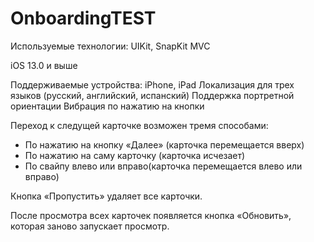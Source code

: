 # OnboardingTEST

Используемые технологии:
UIKit, SnapKit
MVC

iOS 13.0 и выше

Поддерживаемые устройства: iPhone, iPad
Локализация для трех языков (русский, английский, испанский)
Поддержка портретной ориентации
Вибрация по нажатию на кнопки

Переход к следущей карточке возможен тремя способами: 
- По нажатию на кнопку «Далее» (карточка перемещается вверх)
- По нажатию на саму карточку (карточка исчезает)
- По свайпу влево или вправо(карточка перемещается влево или вправо)

Кнопка «Пропустить» удаляет все карточки.

После просмотра всех карточек появляется кнопка «Обновить», которая заново запускает просмотр.
